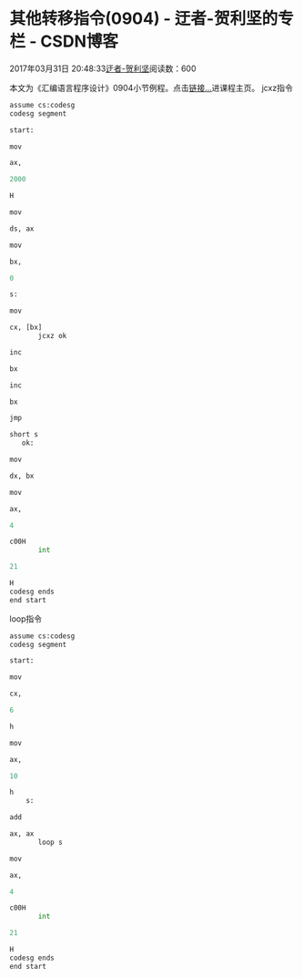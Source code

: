 
# 其他转移指令(0904) - 迂者-贺利坚的专栏 - CSDN博客

2017年03月31日 20:48:33[迂者-贺利坚](https://me.csdn.net/sxhelijian)阅读数：600


本文为《汇编语言程序设计》0904小节例程。点击[链接…](http://blog.csdn.net/sxhelijian/article/details/56671827)进课程主页。
jcxz指令
```python
assume cs:codesg
codesg segment
```
```python
start:
```
```python
mov
```
```python
ax,
```
```python
2000
```
```python
H
```
```python
mov
```
```python
ds, ax
```
```python
mov
```
```python
bx,
```
```python
0
```
```python
s:
```
```python
mov
```
```python
cx, [bx]
       jcxz ok
```
```python
inc
```
```python
bx
```
```python
inc
```
```python
bx
```
```python
jmp
```
```python
short s
   ok:
```
```python
mov
```
```python
dx, bx
```
```python
mov
```
```python
ax,
```
```python
4
```
```python
c00H
       int
```
```python
21
```
```python
H
codesg ends
end start
```
loop指令
```python
assume cs:codesg
codesg segment
```
```python
start:
```
```python
mov
```
```python
cx,
```
```python
6
```
```python
h
```
```python
mov
```
```python
ax,
```
```python
10
```
```python
h
    s:
```
```python
add
```
```python
ax, ax
       loop s
```
```python
mov
```
```python
ax,
```
```python
4
```
```python
c00H
       int
```
```python
21
```
```python
H
codesg ends
end start
```

